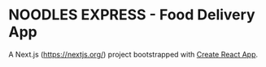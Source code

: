 # NOODLES EXPRESS - Food Delivery App

A Next.js (https://nextjs.org/) project bootstrapped with [Create React App](https://github.com/facebook/create-react-app).

